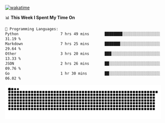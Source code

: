 [![wakatime](https://wakatime.com/badge/user/384f91c6-4eee-411f-8f3b-1b691f58a544.svg)](https://wakatime.com/@384f91c6-4eee-411f-8f3b-1b691f58a544)

<!--START_SECTION:waka-->
📊 **This Week I Spent My Time On** 

```text
💬 Programming Languages: 
Python                   7 hrs 49 mins       ████████░░░░░░░░░░░░░░░░░   31.19 % 
Markdown                 7 hrs 25 mins       ███████░░░░░░░░░░░░░░░░░░   29.64 % 
Other                    3 hrs 20 mins       ███░░░░░░░░░░░░░░░░░░░░░░   13.33 % 
JSON                     2 hrs 26 mins       ██░░░░░░░░░░░░░░░░░░░░░░░   09.76 % 
Go                       1 hr 30 mins        ██░░░░░░░░░░░░░░░░░░░░░░░   06.02 % 
```


<!--END_SECTION:waka-->

<picture>
  <source media="(prefers-color-scheme: dark)" srcset="https://raw.githubusercontent.com/fuwx295/fuwx295/output/github-contribution-grid-snake-dark.svg">
  <source media="(prefers-color-scheme: light)" srcset="https://raw.githubusercontent.com/fuwx295/fuwx295/output/github-contribution-grid-snake.svg">
  <img alt="github contribution grid snake animation" src="https://raw.githubusercontent.com/fuwx295/fuwx295/output/github-contribution-grid-snake.svg">
</picture>
